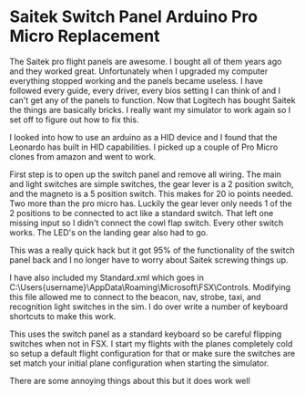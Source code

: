 # Saitek Switch Panel Arduino Pro Micro Replacement

The Saitek pro flight panels are awesome. I bought all of them years ago and they worked great. Unfortunately when I upgraded my computer everything stopped working and the panels became useless. I have followed every guide, every driver, every bios setting I can think of and I can't get any of the panels to function. Now that Logitech has bought Saitek the things are basically bricks. I really want my simulator to work again so I set off to figure out how to fix this.

I looked into how to use an arduino as a HID device and I found that the Leonardo has built in HID capabilities. I picked up a couple of Pro Micro clones from amazon and went to work.

First step is to open up the switch panel and remove all wiring. The main and light switches are simple switches, the gear lever is a 2 position switch, and the magneto is a 5 position switch. This makes for 20 io points needed. Two more than the pro micro has. Luckily the gear lever only needs 1 of the 2 positions to be connected to act like a standard switch. That left one missing input so I didn't connect the cowl flap switch. Every other switch works. The LED's on the landing gear also had to go.

This was a really quick hack but it got 95% of the functionality of the switch panel back and I no longer have to worry about Saitek screwing things up.

I have also included my Standard.xml which goes in C:\Users\{username}\AppData\Roaming\Microsoft\FSX\Controls. Modifying this file allowed me to connect to the beacon, nav, strobe, taxi, and recognition light switches in the sim. I do over write a number of keyboard shortcuts to make this work.

This uses the switch panel as a standard keyboard so be careful flipping switches when not in FSX. I start my flights with the planes completely cold so setup a default flight configuration for that or make sure the switches are set match your initial plane configuration when starting the simulator.

There are some annoying things about this but it does work well 
